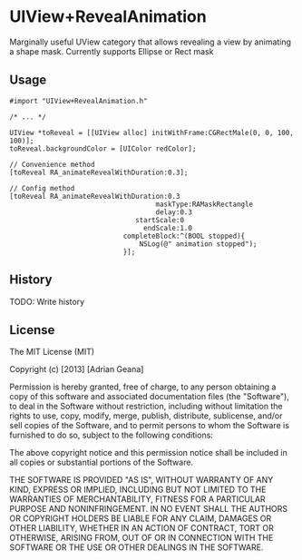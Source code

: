 # UIView+RevealAnimation

Marginally useful UView category that allows revealing a view by animating a shape mask. Currently supports Ellipse or Rect mask


## Usage

```objc
#import "UIView+RevealAnimation.h"

/* ... */

UIView *toReveal = [[UIView alloc] initWithFrame:CGRectMale(0, 0, 100, 100)];
toReveal.backgroundColor = [UIColor redColor];

// Convenience method
[toReveal RA_animateRevealWithDuration:0.3];

// Config method
[toReveal RA_animateRevealWithDuration:0.3
                                    maskType:RAMaskRectangle
                                    delay:0.3
                               startScale:0
                                 endScale:1.0
                            completeBlock:^(BOOL stopped){
                            	NSLog(@" animation stopped");
                            }];
```

## History

TODO: Write history

## License


The MIT License (MIT)

Copyright (c) [2013] [Adrian Geana]

Permission is hereby granted, free of charge, to any person obtaining a copy of this software and associated documentation files (the "Software"), to deal in the Software without restriction, including without limitation the rights to use, copy, modify, merge, publish, distribute, sublicense, and/or sell copies of the Software, and to permit persons to whom the Software is furnished to do so, subject to the following conditions:

The above copyright notice and this permission notice shall be included in all copies or substantial portions of the Software.

THE SOFTWARE IS PROVIDED "AS IS", WITHOUT WARRANTY OF ANY KIND, EXPRESS OR IMPLIED, INCLUDING BUT NOT LIMITED TO THE WARRANTIES OF MERCHANTABILITY, FITNESS FOR A PARTICULAR PURPOSE AND NONINFRINGEMENT. IN NO EVENT SHALL THE AUTHORS OR COPYRIGHT HOLDERS BE LIABLE FOR ANY CLAIM, DAMAGES OR OTHER LIABILITY, WHETHER IN AN ACTION OF CONTRACT, TORT OR OTHERWISE, ARISING FROM, OUT OF OR IN CONNECTION WITH THE SOFTWARE OR THE USE OR OTHER DEALINGS IN THE SOFTWARE.

